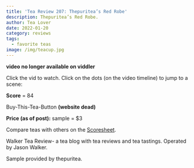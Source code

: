 ```yaml
---
title: 'Tea Review 207: Thepuritea’s Red Robe'
description: Thepuritea’s Red Robe.
author: Tea Lover
date: 2022-01-20
category: reviews
tags:
  - favorite teas
image: /img/teacup.jpg
---
```


**video no longer available on viddler**

Click the vid to watch. Click on the dots (on the video timeline) to jump to a scene:

**Score** = 84

Buy-This-Tea-Button **(website dead)**

**Price (as of post):** sample = $3

Compare teas with others on the [Scoresheet](https://web.archive.org/web/20200925034418/http://walkerteareview.com//?page_id=6).

Walker Tea Review- a tea blog with tea reviews and tea tastings. Operated by Jason Walker.

Sample provided by thepuritea.
